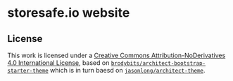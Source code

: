 # storesafe.io website

## License

This work is licensed under a [Creative Commons Attribution-NoDerivatives 4.0 International License](https://creativecommons.org/licenses/by-nd/4.0/), based on [`brodybits/architect-bootstrap-starter-theme`](https://github.com/brodybits/architect-bootstrap-starter-theme) which is in turn baesd on [`jasonlong/architect-theme`](https://github.com/jasonlong/architect-theme).
